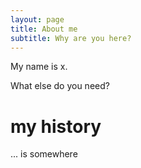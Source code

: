 ```yaml
---
layout: page
title: About me
subtitle: Why are you here?
---
```


My name is x.

What else do you need?

# my history

... is somewhere
